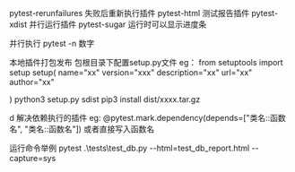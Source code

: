 pytest-rerunfailures 失败后重新执行插件
pytest-html 测试报告插件
pytest-xdist 并行运行插件
pytest-sugar 运行时可以显示进度条

并行执行
pytest -n 数字

本地插件打包发布
包根目录下配置setup.py文件
eg：
from setuptools import setup
setup(
    name="xx"
    version="xxx"
    description="xx"
    url="xx"
    author="xx"

)
python3 setup.py sdist
pip3 install dist/xxxx.tar.gz

d 解决依赖执行的插件
eg: @pytest.mark.dependency(depends=["类名::函数名", "类名::函数名"]) 
或者直接写入函数名

运行命令举例
pytest .\tests\test_db.py --html=test_db_report.html --capture=sys


